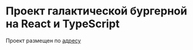 # Проект галактической бургерной на React и TypeScript

Проект размещен по [адресу](https://doczero-burger.nomoredomains.work/)
